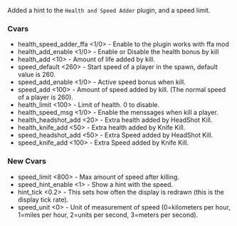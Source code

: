 Added a hint to the `Health and Speed Adder` plugin, and a speed limit.

### Cvars

- health_speed_adder_ffa <1/0> - Enable to the plugin works with ffa mod
- health_add_enable <1/0> - Enable or Disable the health bonus by kill
- health_add <10> - Amount of life added by kill.
- speed_default <260> - Start speed of a player in the spawn, default value is 260.
- speed_add_enable <1/0> - Active speed bonus when kill.
- speed_add <100> - Amount of speed added by kill. (The normal speed of a player is 260).
- health_limit <100> - Limit of health. 0 to disable.
- health_speed_msg <1/0> - Enable the menssages when kill a player.
- health_headshot_add <20> - Extra health added by HeadShot Kill.
- health_knife_add <50> - Extra health added by Knife Kill.
- speed_headshot_add <50> - Extra Speed added by HeadShot Kill.
- speed_knife_add <100> - Extra Speed added by Knife Kill.

### New Cvars

- speed_limit <800> - Max amount of speed after killing.
- speed_hint_enable <1> - Show a hint with the speed.
- hint_tick <0.2> - This sets how often the display is redrawn (this is the display tick rate).
- speed_unit <0> - Unit of measurement of speed (0=kilometers per hour, 1=miles per hour, 2=units per second, 3=meters per second).
